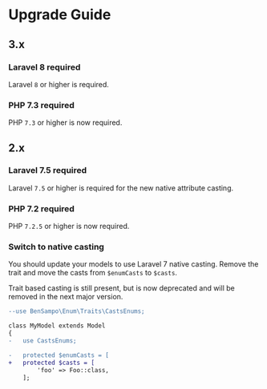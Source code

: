 # Upgrade Guide

## 3.x

### Laravel 8 required

Laravel `8` or higher is required.

### PHP 7.3 required

PHP `7.3` or higher is now required.

## 2.x

### Laravel 7.5 required

Laravel `7.5` or higher is required for the new native attribute casting.

### PHP 7.2 required

PHP `7.2.5` or higher is now required.

### Switch to native casting

You should update your models to use Laravel 7 native casting. Remove the trait and
move the casts from `$enumCasts` to `$casts`. 

Trait based casting is still present, but is now deprecated and will be removed in the next major version.

```diff
--use BenSampo\Enum\Traits\CastsEnums;

class MyModel extends Model
{
-   use CastsEnums;

-   protected $enumCasts = [
+   protected $casts = [
        'foo' => Foo::class,
    ];
```
